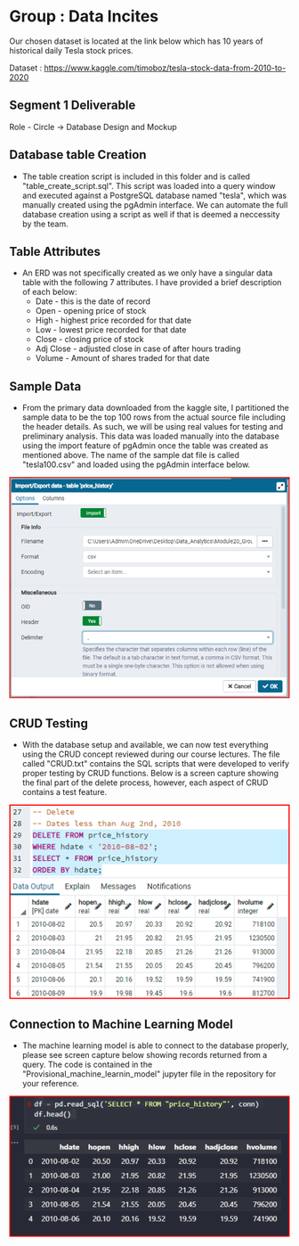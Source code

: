 # Group : Data Incites

Our chosen dataset is located at the link below which has 10 years of historical daily Tesla stock prices.

Dataset : <https://www.kaggle.com/timoboz/tesla-stock-data-from-2010-to-2020>

## Segment 1 Deliverable

Role - Circle -> Database Design and Mockup

## Database table Creation

- The table creation script is included in this folder and is called "table_create_script.sql". This script was loaded into a query window and executed against a PostgreSQL database named "tesla", which was manually created using the pgAdmin interface. We can automate the full database creation using a script as well if that is deemed a neccessity by the team.

## Table Attributes

- An ERD was not specifically created as we only have a singular data table with the following 7 attributes. I have provided a brief description of each below:
  - Date - this is the date of record
  - Open - opening price of stock
  - High - highest price recorded for that date
  - Low - lowest price recorded for that date
  - Close - closing price of stock
  - Adj Close - adjusted close in case of after hours trading
  - Volume - Amount of shares traded for that date

## Sample Data

- From the primary data downloaded from the kaggle site, I partitioned the sample data to be the top 100 rows from the actual source file including the header details. As such, we will be using real values for testing and preliminary analysis. This data was loaded manually into the database using the import feature of pgAdmin once the table was created as mentioned above. The name of the sample dat file is called "tesla100.csv" and loaded using the pgAdmin interface below.

![Image1](images/FileImport.png)

## CRUD Testing

- With the database setup and available, we can now test everything using the CRUD concept reviewed during our course lectures. The file called "CRUD.txt" contains the SQL scripts that were developed to verify proper testing by CRUD functions. Below is a screen capture showing the final part of the delete process, however, each aspect of CRUD contains a test feature.

![Image2](images/CRUD_Test.png)

## Connection to Machine Learning Model

- The machine learning model is able to connect to the database properly, please see screen capture below showing records returned from a query. The code is contained in the "Provisional_machine_learnin_model" jupyter file in the repository for your reference.

![Image3](images/DB_connect_read.png)